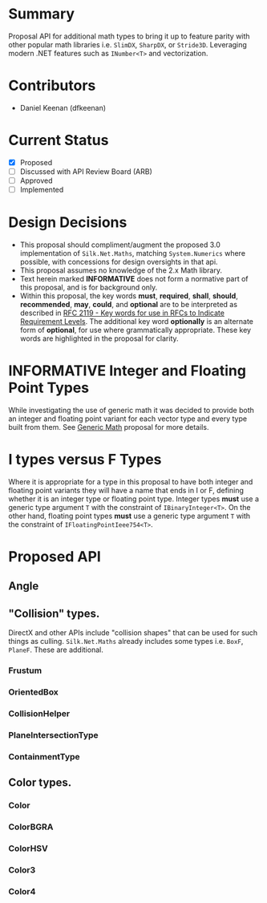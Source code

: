 # Summary
Proposal API for additional math types to bring it up to feature parity with other popular math libraries i.e. `SlimDX`, `SharpDX`, or `Stride3D`. Leveraging modern .NET features such as `INumber<T>` and vectorization.

# Contributors
- Daniel Keenan (dfkeenan)

# Current Status
- [x] Proposed
- [ ] Discussed with API Review Board (ARB)
- [ ] Approved
- [ ] Implemented

# Design Decisions
- This proposal should compliment/augment the proposed 3.0 implementation of `Silk.Net.Maths`, matching `System.Numerics` where possible, with concessions for design oversights in that api.
- This proposal assumes no knowledge of the 2.x Math library.
- Text herein marked **INFORMATIVE** does not form a normative part of this proposal, and is for background only.
- Within this proposal, the key words **must**, **required**, **shall**, **should**, **recommended**, **may**, **could**, and **optional** are to be interpreted as described in [RFC 2119 - Key words for use in RFCs to Indicate Requirement Levels](https://www.ietf.org/rfc/rfc2119.txt). The additional key word **optionally** is an alternate form of **optional**, for use where grammatically appropriate. These key words are highlighted in the proposal for clarity.

# **INFORMATIVE** Integer and Floating Point Types
While investigating the use of generic math it was decided to provide both an integer and floating point variant for each vector type and every type built from them. See [Generic Math](Proposal%20-%20Generic%20Math.md) proposal for more details.

# I types versus F Types
Where it is appropriate for a type in this proposal to have both integer and floating point variants they will have a name that ends in I or F, defining whether it is an integer type or floating point type. Integer types **must** use a generic type argument `T` with the constraint of `IBinaryInteger<T>`. On the other hand, floating point types **must** use a generic type argument `T` with the constraint of `IFloatingPointIeee754<T>`.

# Proposed API

## Angle

## "Collision" types.

DirectX and other APIs include "collision shapes" that can be used for such things as culling. `Silk.Net.Maths` already includes some types i.e. `BoxF`, `PlaneF`. These are additional.

### Frustum

### OrientedBox

### CollisionHelper

### PlaneIntersectionType

### ContainmentType

## Color types.

### Color

### ColorBGRA

### ColorHSV

### Color3

### Color4
